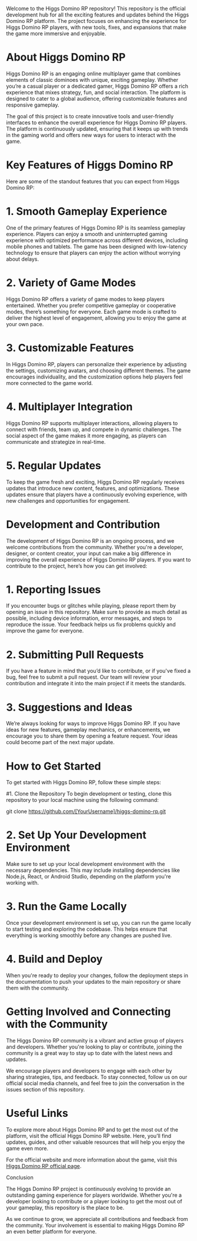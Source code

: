 Welcome to the Higgs Domino RP repository! This repository is the official development hub for all the exciting features and updates behind the Higgs Domino RP platform. The project focuses on enhancing the experience for Higgs Domino RP players, with new tools, fixes, and expansions that make the game more immersive and enjoyable.

# About Higgs Domino RP

Higgs Domino RP is an engaging online multiplayer game that combines elements of classic dominoes with unique, exciting gameplay. Whether you’re a casual player or a dedicated gamer, Higgs Domino RP offers a rich experience that mixes strategy, fun, and social interaction. The platform is designed to cater to a global audience, offering customizable features and responsive gameplay.

The goal of this project is to create innovative tools and user-friendly interfaces to enhance the overall experience for Higgs Domino RP players. The platform is continuously updated, ensuring that it keeps up with trends in the gaming world and offers new ways for users to interact with the game.

# Key Features of Higgs Domino RP

Here are some of the standout features that you can expect from Higgs Domino RP:

# 1. Smooth Gameplay Experience
One of the primary features of Higgs Domino RP is its seamless gameplay experience. Players can enjoy a smooth and uninterrupted gaming experience with optimized performance across different devices, including mobile phones and tablets. The game has been designed with low-latency technology to ensure that players can enjoy the action without worrying about delays.

# 2. Variety of Game Modes
Higgs Domino RP offers a variety of game modes to keep players entertained. Whether you prefer competitive gameplay or cooperative modes, there’s something for everyone. Each game mode is crafted to deliver the highest level of engagement, allowing you to enjoy the game at your own pace.

# 3. Customizable Features
In Higgs Domino RP, players can personalize their experience by adjusting the settings, customizing avatars, and choosing different themes. The game encourages individuality, and the customization options help players feel more connected to the game world.

# 4. Multiplayer Integration
Higgs Domino RP supports multiplayer interactions, allowing players to connect with friends, team up, and compete in dynamic challenges. The social aspect of the game makes it more engaging, as players can communicate and strategize in real-time.

# 5. Regular Updates
To keep the game fresh and exciting, Higgs Domino RP regularly receives updates that introduce new content, features, and optimizations. These updates ensure that players have a continuously evolving experience, with new challenges and opportunities for engagement.

# Development and Contribution
The development of Higgs Domino RP is an ongoing process, and we welcome contributions from the community. Whether you're a developer, designer, or content creator, your input can make a big difference in improving the overall experience of Higgs Domino RP players. If you want to contribute to the project, here’s how you can get involved:

# 1. Reporting Issues

If you encounter bugs or glitches while playing, please report them by opening an issue in this repository. Make sure to provide as much detail as possible, including device information, error messages, and steps to reproduce the issue. Your feedback helps us fix problems quickly and improve the game for everyone.

# 2. Submitting Pull Requests

If you have a feature in mind that you’d like to contribute, or if you've fixed a bug, feel free to submit a pull request. Our team will review your contribution and integrate it into the main project if it meets the standards.

# 3. Suggestions and Ideas
We’re always looking for ways to improve Higgs Domino RP. If you have ideas for new features, gameplay mechanics, or enhancements, we encourage you to share them by opening a feature request. Your ideas could become part of the next major update.

# How to Get Started

To get started with Higgs Domino RP, follow these simple steps:

#1. Clone the Repository
To begin development or testing, clone this repository to your local machine using the following command:

git clone https://github.com/[YourUsername]/higgs-domino-rp.git

# 2. Set Up Your Development Environment

Make sure to set up your local development environment with the necessary dependencies. This may include installing dependencies like Node.js, React, or Android Studio, depending on the platform you're working with.

# 3. Run the Game Locally

Once your development environment is set up, you can run the game locally to start testing and exploring the codebase. This helps ensure that everything is working smoothly before any changes are pushed live.

# 4. Build and Deploy

When you're ready to deploy your changes, follow the deployment steps in the documentation to push your updates to the main repository or share them with the community.

# Getting Involved and Connecting with the Community

The Higgs Domino RP community is a vibrant and active group of players and developers. Whether you're looking to play or contribute, joining the community is a great way to stay up to date with the latest news and updates.

We encourage players and developers to engage with each other by sharing strategies, tips, and feedback. To stay connected, follow us on our official social media channels, and feel free to join the conversation in the issues section of this repository.

# Useful Links

To explore more about Higgs Domino RP and to get the most out of the platform, visit the official Higgs Domino RP website. Here, you’ll find updates, guides, and other valuable resources that will help you enjoy the game even more.

For the official website and more information about the game, visit this [Higgs Domino RP official page](https://higgdominorp.id/).

Conclusion

The Higgs Domino RP project is continuously evolving to provide an outstanding gaming experience for players worldwide. Whether you're a developer looking to contribute or a player looking to get the most out of your gameplay, this repository is the place to be.

As we continue to grow, we appreciate all contributions and feedback from the community. Your involvement is essential to making Higgs Domino RP an even better platform for everyone.
